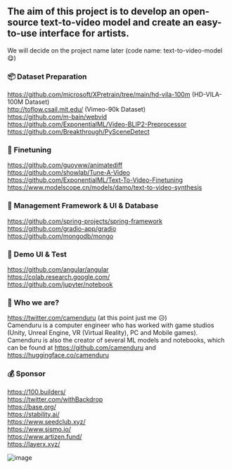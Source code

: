 ## The aim of this project is to develop an open-source text-to-video model and create an easy-to-use interface for artists.
We will decide on the project name later (code name: text-to-video-model 😋)

### 📦 Dataset Preparation
https://github.com/microsoft/XPretrain/tree/main/hd-vila-100m (HD-VILA-100M Dataset) <br />
http://toflow.csail.mit.edu/ (Vimeo-90k Dataset) <br /> 
https://github.com/m-bain/webvid <br />
https://github.com/ExponentialML/Video-BLIP2-Preprocessor <br />
https://github.com/Breakthrough/PySceneDetect <br />

### 🍱 Finetuning
https://github.com/guoyww/animatediff <br />
https://github.com/showlab/Tune-A-Video <br />
https://github.com/ExponentialML/Text-To-Video-Finetuning <br />
https://www.modelscope.cn/models/damo/text-to-video-synthesis <br />

### 📅 Management Framework & UI & Database
https://github.com/spring-projects/spring-framework <br />
https://github.com/gradio-app/gradio <br /> 
https://github.com/mongodb/mongo <br />

### 🎴 Demo UI & Test
https://github.com/angular/angular <br />
https://colab.research.google.com/ <br />
https://github.com/jupyter/notebook <br />

### 🎎 Who we are?
https://twitter.com/camenduru (at this point just me 😥)  <br />
Camenduru is a computer engineer who has worked with game studios (Unity, Unreal Engine, VR (Virtual Reality), PC and Mobile games).  <br />
Camenduru is also the creator of several ML models and notebooks, which can be found at https://github.com/camenduru and https://huggingface.co/camenduru  <br />

### 💰 Sponsor
https://100.builders/ <br />
https://twitter.com/withBackdrop <br />
https://base.org/ <br />
https://stability.ai/ <br />
https://www.seedclub.xyz/ <br />
https://www.sismo.io/ <br />
https://www.artizen.fund/ <br />
https://layerx.xyz/ <br />

![image](https://github.com/camenduru/text-to-video-model/assets/54370274/32668c38-305f-4697-9c4b-17f9826fc25c)
